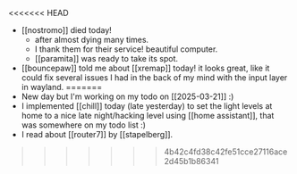 <<<<<<< HEAD
- [[nostromo]] died today!
  - after almost dying many times.
  - I thank them for their service! beautiful computer.
  - [[paramita]] was ready to take its spot.
- [[bouncepaw]] told me about [[xremap]] today! it looks great, like it could fix several issues I had in the back of my mind with the input layer in wayland.
=======
- New day but I'm working on my todo on [[2025-03-21]] :)
- I implemented [[chill]] today (late yesterday) to set the light levels at home to a nice late night/hacking level using [[home assistant]], that was somewhere on my todo list :)
- I read about [[router7]] by [[stapelberg]].
>>>>>>> 4b42c4fd38c42fe51cce27116ace2d45b1b86341
